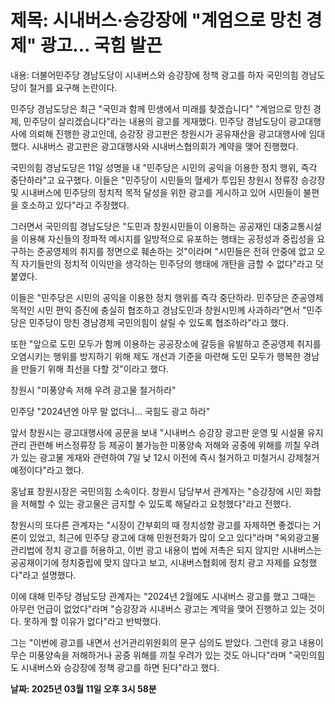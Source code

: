 # **제목: 시내버스·승강장에 "계엄으로 망친 경제" 광고... 국힘 발끈**

  내용: 더불어민주당 경남도당이 시내버스와 승강장에 정책 광고를 하자 국민의힘 경남도당이 철거를 요구해 논란이다.

민주당 경남도당은 최근 "국민과 함께 민생에서 미래를 찾겠습니다" "계엄으로 망친 경제, 민주당이 살리겠습니다"라는 내용의 광고를 게재했다. 민주당 경남도당이 광고대행사에 의뢰해 진행한 광고인데, 승강장 광고판은 창원시가 공유재산을 광고대행사에 임대했다. 시내버스 광고판은 광고대행사와 시내버스협의회가 계약을 맺어 진행했다.

국민의힘 경남도당은 11일 성명을 내 "민주당은 시민의 공익을 이용한 정치 행위, 즉각 중단하라"고 요구했다. 이들은 "민주당이 시민들의 혈세가 투입된 창원시 정류장 승강장 및 시내버스에 민주당의 정치적 목적 달성을 위한 광고를 게시하고 있어 시민들이 불편을 호소하고 있다"라고 주장했다.

그러면서 국민의힘 경남도당은 "도민과 창원시민들이 이용하는 공공재인 대중교통시설을 이용해 자신들의 정파적 메시지를 일방적으로 유포하는 행태는 공정성과 중립성을 요구하는 준공영제의 취지를 정면으로 훼손하는 것"이라며 "시민들은 전혀 안중에 없고 오직 자기들만의 정치적 이익만을 생각하는 민주당의 행태에 개탄을 금할 수 없다"라고 덧붙였다.

이들은 "민주당은 시민의 공익을 이용한 정치 행위를 즉각 중단하라. 민주당은 준공영제 목적인 시민 편익 증진에 충실히 협조하고 경남도민과 창원시민께 사과하라"면서 "민주당은 민주당이 망친 경남경제 국민의힘이 살릴 수 있도록 협조하라"라고 했다.

또한 "앞으로 도민 모두가 함께 이용하는 공공장소에 갈등을 유발하고 준공영제 취지를 오염시키는 행위를 방지하기 위해 제도 개선과 기준을 마련해 도민 모두가 행복한 경남을 만들기 위해 최선을 다할 것"이라고 했다.

창원시 "미풍양속 저해 우려 광고물 철거하라"

민주당 "2024년엔 아무 말 없더니... 국힘도 광고 하라"

앞서 창원시는 광고대행사에 공문을 보내 "시내버스 승강장 광고판 운영 및 시설물 유지관리 관련해 버스정류장 등 제공이 불가능한 미풍양속 저해와 공중에 위해를 끼칠 우려가 있는 광고물 게재와 관련하여 7일 낮 12시 이전에 즉시 철거하고 미철거시 강제철거 예정이다"라고 했다.

홍남표 창원시장은 국민의힘 소속이다. 창원시 담당부서 관계자는 "승강장에 시민 화합을 저해할 수 있는 광고물은 금지할 수 있도록 해달라고 요청했다"라고 전했다.

창원시의 또다른 관계자는 "시장이 간부회의 때 정치성향 광고를 자제하면 좋겠다는 거론이 있었고, 최근에 민주당 광고에 대해 민원전화가 많이 오고 있다"라며 "옥외광고물관리법에 정치 광고를 허용하고, 이번 광고 내용이 법에 저촉은 되지 않지만 시내버스는 공공재이기에 정치중립에 맞지 않다고 보고, 시내버스협회에 정치 광고 자제를 요청했다"라고 설명했다.

이에 대해 민주당 경남도당 관계자는 "2024년 2월에도 시내버스 광고를 했고 그때는 아무런 언급이 없었다"라며 "승강장과 시내버스 광고는 계약을 맺어 진행하고 있는 것이다. 못하게 할 이유가 없다"라고 반박했다.

그는 "이번에 광고를 내면서 선거관리위원회의 문구 심의도 받았다. 그런데 광고 내용이 무슨 미풍양속을 저해하거나 공중 위해를 끼칠 우려가 있는 것도 아니다"라며 "국민의힘도 시내버스와 승강장에 정책 광고를 하면 된다"라고 했다.

  **날짜: 2025년 03월 11일 오후 3시 58분**